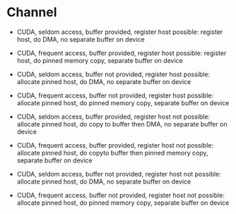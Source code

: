 Channel 
=======

* CUDA, seldom access, buffer provided, register host possible:
  register host, do DMA, no separate buffer on device
* CUDA, frequent access, buffer provided, register host possible:
  register host, do pinned memory copy, separate buffer on device

* CUDA, seldom access, buffer not provided, register host possible:
  allocate pinned host, do DMA, no separate buffer on device
* CUDA, frequent access, buffer not provided, register host possible:
  allocate pinned host, do pinned memory copy, separate buffer on device

* CUDA, seldom access, buffer provided, register host not possible:
  allocate pinned host, do copy to buffer then DMA, 
  no separate buffer on device
* CUDA, frequent access, buffer provided, register host not possible:
  allocate pinned host, do copyto buffer then pinned memory copy, 
  separate buffer on device

* CUDA, seldom access, buffer not provided, register host not possible:
  allocate pinned host, do DMA, no separate buffer on device
* CUDA, frequent access, buffer not provided, register host not possible:
  allocate pinned host, do pinned memory copy, separate buffer on device



